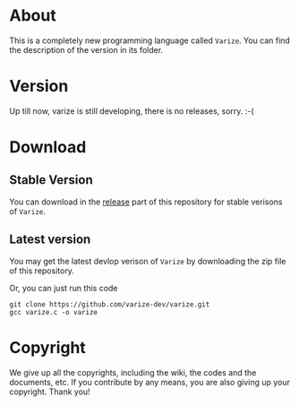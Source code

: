 # About
This is a completely new programming language called ``Varize``. You can find the description of the version in its folder.
# Version
Up till now, varize is still developing, there is no releases, sorry. :-(
# Download
## Stable Version
You can download in the [release](https://github.com/varize-dev/varize/releases) part of this repository for stable verisons of ``Varize``.
## Latest version
You may get the latest devlop verison of ``Varize`` by downloading the zip file of this repository.

Or, you can just run this code
```
git clone https://github.com/varize-dev/varize.git
gcc varize.c -o varize
```
# Copyright
We give up all the copyrights, including the wiki, the codes and the documents, etc. If you contribute by any means, you are also giving up your copyright. Thank you!
